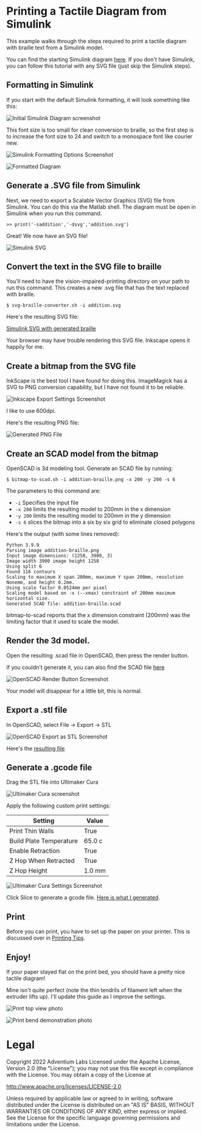 # Printing a Tactile Diagram from Simulink

This example walks through the steps required to print a tactile diagram
with braille text from a Simulink model.

You can find the starting Simulink diagram [here](resources/addition.slx).
If you don't have Simulink, you can follow this tutorial
with any SVG file (just skip the Simulink steps).

## Formatting in Simulink
If you start with the default Simulink formatting, it will look
something like this:

![Initial Simulink Diagram screenshot](img/starting-diagram.png)

This font size is too small for clean conversion to braille,
so the first step is to increase the font size to 24 and switch to a monospace font like courier new.

![Simulink Formatting Options Screenshot](img/simulink-formatting.png)

![Formatted Diagram](img/formatted-diagram.png)

## Generate a .SVG file from Simulink

Next, we need to export a Scalable Vector Graphics (SVG) file from Simulink. 
You can do this via the Matlab shell. The diagram must be open in Simulink when you run this command.

```
>> print('-saddition','-dsvg','addition.svg')
```

Great! We now have an SVG file!

![Simulink SVG](resources/addition.svg)

## Convert the text in the SVG file to braille

You'll need to have the vision-impaired-printing directory on your path to run this command. 
This creates a new .svg file that has the text replaced with braille. 

```
$ svg-braille-converter.sh -i addition.svg 
```

Here's the resulting SVG file:

[Simulink SVG with generated braille](resources/addition-braille.svg)

Your browser may have trouble rendering this SVG file. Inkscape opens it happily for me. 

## Create a bitmap from the SVG file

InkScape is the best tool I have found for doing this. ImageMagick has a SVG to PNG conversion capability, but I have
not found it to be reliable. 

![Inkscape Export Settings Screenshot](img/inkscape-export.png)

I like to use 600dpi. 

Here's the resulting PNG file:

![Generated PNG File](resources/addition-braille.png)

## Create an SCAD model from the bitmap

OpenSCAD is 3d modeling tool. Generate an SCAD file by running:

```
$ bitmap-to-scad.sh -i addition-braille.png -x 200 -y 200 -s 6
```

The parameters to this command are:

* `-i` Specifies the input file
* `-x 200` limits the resulting model to 200mm in the x dimension
* `-y 200` limits the resulting model to 200mm in the y dimension
* `-s 6` slices the bitmap into a six by six grid to eliminate closed polygons

Here's the output (with some lines removed):

```
Python 3.9.9
Parsing image addition-braille.png
Input image dimensions: (1258, 3900, 3)
Image width 3900 image height 1258
Using split 6
Found 116 contours
Scaling to maximum X span 200mm, maximum Y span 200mm, resolution Nonemm, and height 0.2mm.
Using scale factor 0.0524mm per pixel
Scaling model based on -x (--xmax) constraint of 200mm maximum horizontal size.
Generated SCAD file: addition-braille.scad
```

bitmap-to-scad reports that the x dimension constraint (200mm) was the limiting factor that it used
to scale the model. 

## Render the 3d model.

Open the resulting .scad file in OpenSCAD, then press the render button. 

If you couldn't generate it, you can also find the SCAD file [here](resources/addition-braille.scad)

![OpenSCAD Render Button Screenshot](img/openscad-render.png)

Your model will disappear for a little bit, this is normal. 

## Export a .stl file

In OpenSCAD, select File -> Export -> STL

![OpenSCAD Export as STL Screenshot](img/stl-export.png)

Here's the [resulting file](resources/addition-braille.stl)

## Generate a .gcode file

Drag the STL file into Ultimaker Cura

![Ultimaker Cura screenshot](img/cura.png)

Apply the following custom print settings:

| Setting | Value |
| ------ | ------ |
| Print Thin Walls | True |
| Build Plate Temperature | 65.0 c |
| Enable Retraction | True | 
| Z Hop When Retracted | True | 
| Z Hop Height | 1.0 mm | 

![Ultimaker Cura Settings Screenshot](img/cura-settings.png)

Click Slice to generate a gcode file. [Here is what I generated](resources/CE3PRO_addition-braille.gcode).

## Print

Before you can print, you have to set up the paper on your printer. 
This is discussed over in [Printing Tips](../../printing-tips.md).

## Enjoy! 

If your paper stayed flat on the print bed, you should have a pretty nice tactile diagram! 

Mine isn't quite perfect (note the thin tendrils of filament left when the extruder lifts up). 
I'll update this guide as I improve the settings.

![Print top view photo](img/paper-printed-top.jpg)

![Print bend demonstration photo](img/paper-printed-curved.jpg)

# Legal

Copyright 2022 Adventium Labs
Licensed under the Apache License, Version 2.0 (the "License");
you may not use this file except in compliance with the License.
You may obtain a copy of the License at

http://www.apache.org/licenses/LICENSE-2.0

Unless required by applicable law or agreed to in writing, software
distributed under the License is distributed on an "AS IS" BASIS,
WITHOUT WARRANTIES OR CONDITIONS OF ANY KIND, either express or implied.
See the License for the specific language governing permissions and
limitations under the License.
